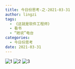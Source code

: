 ```yaml
---
title: 今日份思考-之-2021-03-31
author: lingzi
tags:
  - 《这就是软件工程师》
  - 看书
  - “她说”电台
categories:
  - 今日份思考
date: 2021-03-31
---
```


![1](./1.jpg)
![2](./2.jpg)
![3](./3.jpg)

